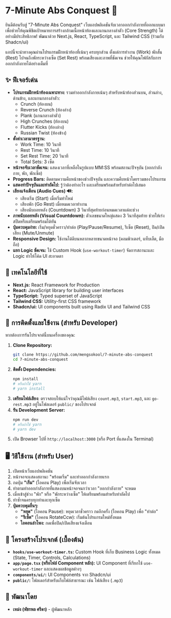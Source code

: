 # 7-Minute Abs Conquest 💪

ยินดีต้อนรับสู่ "7-Minute Abs Conquest" เว็บแอปพลิเคชันจับเวลาออกกำลังกายที่ออกแบบมาเพื่อช่วยให้คุณพิชิตเป้าหมายการสร้างกล้ามเนื้อหน้าท้องและแกนกลางลำตัว (Core Strength) ได้อย่างมีประสิทธิภาพ! พัฒนาด้วย Next.js, React, TypeScript, และ Tailwind CSS (ร่วมกับ Shadcn/ui)

แอปนี้จะนำทางคุณผ่านโปรแกรมฝึกหน้าท้องที่เน้นๆ ครบทุกส่วน ตั้งแต่การทำงาน (Work) พักสั้น (Rest) ไปจนถึงพักระหว่างเซ็ต (Set Rest) พร้อมเสียงและภาพที่ชัดเจน ช่วยให้คุณโฟกัสกับการออกกำลังกายได้อย่างเต็มที่

## ✨ ฟีเจอร์เด่น

* **โปรแกรมฝึกหน้าท้องเฉพาะทาง:** รวมท่าออกกำลังกายเน้นๆ สำหรับหน้าท้องส่วนบน, ส่วนล่าง, ด้านข้าง, และแกนกลางลำตัว:
  * Crunch (ท้องบน)
  * Reverse Crunch (ท้องล่าง)
  * Plank (แกนกลางลำตัว)
  * High Crunches (ท้องบน)
  * Flutter Kicks (ท้องล่าง)
  * Russian Twist (ท้องข้าง)
* **ตั้งค่าเวลามาตรฐาน:**
  * Work Time: 10 วินาที
  * Rest Time: 10 วินาที
  * Set Rest Time: 20 วินาที
  * Total Sets: 3 เซ็ต
* **หน้าจอจับเวลาชัดเจน:** แสดงเวลาที่เหลือในรูปแบบ MM:SS พร้อมสถานะปัจจุบัน (ออกกำลังกาย, พัก, พักเซ็ต)
* **Progress Bars:** ติดตามความคืบหน้าของช่วงปัจจุบัน และความคืบหน้าโดยรวมของโปรแกรม
* **แสดงท่าปัจจุบันและท่าถัดไป:** รู้ว่าต้องทำอะไร และเตรียมพร้อมสำหรับท่าต่อไปเสมอ
* **เสียงแจ้งเตือน (Audio Cues) 🔊:**
  * เสียงเริ่ม (Start) เมื่อเริ่มท่าใหม่
  * เสียงพัก (Go Rest) เมื่อหมดเวลาทำงาน
  * เสียงนับถอยหลัง (Countdown) 3 วินาทีสุดท้ายก่อนหมดเวลาแต่ละช่วง
* **ภาพนับถอยหลัง (Visual Countdown):** ตัวเลขขนาดใหญ่แสดง 3 วินาทีสุดท้าย ช่วยให้เร่งสปีดหรือเตรียมพร้อมได้ทัน
* **ปุ่มควบคุมง่าย:** เริ่ม/หยุดชั่วคราว/ทำต่อ (Play/Pause/Resume), รีเซ็ต (Reset), ปิด/เปิดเสียง (Mute/Unmute)
* **Responsive Design:** ใช้งานได้ดีบนหลากหลายขนาดหน้าจอ (คอมพิวเตอร์, แท็บเล็ต, มือถือ)
* **แยก Logic ชัดเจน:** ใช้ Custom Hook (`use-workout-timer`) จัดการสถานะและ Logic ทำให้โค้ด UI สะอาดตา

## 🚀 เทคโนโลยีที่ใช้

* **Next.js:** React Framework for Production
* **React:** JavaScript library for building user interfaces
* **TypeScript:** Typed superset of JavaScript
* **Tailwind CSS:** Utility-first CSS framework
* **Shadcn/ui:** UI components built using Radix UI and Tailwind CSS

## 🔧 การติดตั้งและใช้งาน (สำหรับ Developer)

หากต้องการรันโปรเจกต์นี้บนเครื่องของคุณ:

1. **Clone Repository:**
   ```bash
   git clone https://github.com/mengsokool/7-minute-abs-conquest
   cd 7-minute-abs-conquest
   ```
2. **ติดตั้ง Dependencies:**
   ```bash
   npm install
   # หรือถ้าใช้ yarn
   # yarn install
   ```
3. **เตรียมไฟล์เสียง:** ตรวจสอบให้แน่ใจว่าคุณมีไฟล์เสียง `count.mp3`, `start.mp3`, และ `go-rest.mp3` อยู่ในโฟลเดอร์ `public/` ของโปรเจกต์
4. **รัน Development Server:**
   ```bash
   npm run dev
   # หรือถ้าใช้ yarn
   # yarn dev
   ```
5. เปิด Browser ไปที่ `http://localhost:3000` (หรือ Port ที่แสดงใน Terminal)

## 🖥️ วิธีใช้งาน (สำหรับ User)

1. เปิดหน้าเว็บแอปพลิเคชัน
2. หน้าจอจะแสดงสถานะ "พร้อมเริ่ม" และท่าออกกำลังกายแรก
3. กดปุ่ม **"เริ่ม"** (ไอคอน Play) เพื่อเริ่มจับเวลา
4. ทำตามท่าออกกำลังกายที่แสดงบนหน้าจอจนกว่าเวลา "ออกกำลังกาย" จะหมด
5. เมื่อเข้าสู่ช่วง "พัก" หรือ "พักระหว่างเซ็ต" ให้เตรียมพร้อมสำหรับท่าถัดไป
6. ทำซ้ำจนครบทุกท่าและทุกเซ็ต
7. **ปุ่มควบคุมอื่นๆ:**
   * **"หยุด"** (ไอคอน Pause): หยุดเวลาชั่วคราว กดอีกครั้ง (ไอคอน Play) เพื่อ "ทำต่อ"
   * **"รีเซ็ต"** (ไอคอน RotateCcw): เริ่มต้นโปรแกรมใหม่ทั้งหมด
   * **ไอคอนลำโพง:** กดเพื่อปิด/เปิดเสียงแจ้งเตือน

## 📂 โครงสร้างโปรเจกต์ (เบื้องต้น)

* **`hooks/use-workout-timer.ts`:** Custom Hook ที่เก็บ Business Logic ทั้งหมด (State, Timer, Controls, Calculations)
* **`app/page.tsx` (หรือไฟล์ Component หลัก):** UI Component ที่เรียกใช้ `use-workout-timer` และแสดงผลข้อมูลต่างๆ
* **`components/ui/`:** UI Components จาก Shadcn/ui
* **`public/`:** โฟลเดอร์สำหรับเก็บไฟล์สาธารณะ เช่น ไฟล์เสียง (`.mp3`)

## 🙏 พัฒนาโดย

* **เหม่ง (พัชรพล ศรีดา)** - ผู้พัฒนาหลัก
